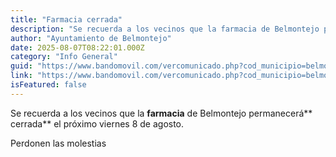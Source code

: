 ```yaml
---
title: "Farmacia cerrada"
description: "Se recuerda a los vecinos que la farmacia de Belmontejo permanecerá cerrada el próximo viernes 8 de agosto.Perdonen las molestias"
author: "Ayuntamiento de Belmontejo"
date: 2025-08-07T08:22:01.000Z
category: "Info General"
guid: "https://www.bandomovil.com/vercomunicado.php?cod_municipio=belmontejo&amp;id=1387385"
link: "https://www.bandomovil.com/vercomunicado.php?cod_municipio=belmontejo&amp;id=1387385"
isFeatured: false
---
```


Se recuerda a los vecinos que la **farmacia** de Belmontejo permanecerá** cerrada** el próximo viernes 8 de agosto.

Perdonen las molestias
